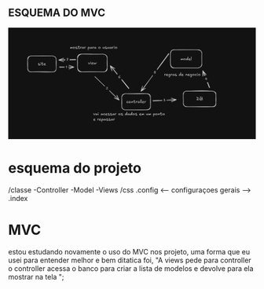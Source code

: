## ESQUEMA DO MVC 

![alt text](image.png)

# esquema do projeto

/classe 
    -Controller
    -Model
    -Views
/css
.config <-- configuraçoes gerais -->
.index

# MVC 
estou estudando novamente o uso do MVC nos projeto, uma forma que eu usei para entender melhor e bem ditatica foi, "A views pede para controller o controller acessa o banco para criar a lista de modelos e devolve para ela mostrar na tela "; 